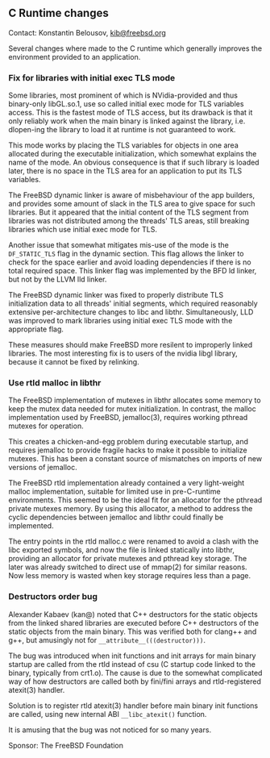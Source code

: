 ## C Runtime changes ##

Contact: Konstantin Belousov, <kib@freebsd.org>

Several changes where made to the C runtime which generally improves
the environment provided to an application.

### Fix for libraries with initial exec TLS mode

Some libraries, most prominent of which is NVidia-provided and thus
binary-only libGL.so.1, use so called initial exec mode for TLS
variables access.  This is the fastest mode of TLS access, but its
drawback is that it only reliably work when the main binary is linked
against the library, i.e. dlopen-ing the library to load it at runtime
is not guaranteed to work.

This mode works by placing the TLS variables for objects in one area
allocated during the executable initialization, which somewhat
explains the name of the mode.  An obvious consequence is that if such
library is loaded later, there is no space in the TLS area for an
application to put its TLS variables.

The FreeBSD dynamic linker is aware of misbehaviour of the app
builders, and provides some amount of slack in the TLS area to give space
for such libraries.  But it appeared that the initial content of the
TLS segment from libraries was not distributed among the threads' TLS
areas, still breaking libraries which use initial exec mode for TLS.

Another issue that somewhat mitigates mis-use of the mode is the
`DF_STATIC_TLS` flag in the dynamic section.  This flag allows the
linker to check for the space earlier and avoid loading dependencies
if there is no total required space.  This linker flag was implemented
by the BFD ld linker, but not by the LLVM lld linker.

The FreeBSD dynamic linker was fixed to properly distribute TLS
initialization data to all threads' initial segments, which required
reasonably extensive per-architecture changes to libc and libthr.
Simultaneously, LLD was improved to mark libraries using initial exec
TLS mode with the appropriate flag.

These measures should make FreeBSD more resilent to improperly
linked libraries.  The most interesting fix is to users of the
nvidia libgl library, because it cannot be fixed by relinking.

### Use rtld malloc in libthr

The FreeBSD implementation of mutexes in libthr allocates some
memory to keep the mutex data needed for mutex initialization.  In
contrast, the malloc implementation used by FreeBSD, jemalloc(3),
requires working pthread mutexes for operation.

This creates a chicken-and-egg problem during executable startup, and
requires jemalloc to provide fragile hacks to make it possible to
initialize mutexes.  This has been a constant source of mismatches on
imports of new versions of jemalloc.

The FreeBSD rtld implementation already contained a very light-weight
malloc implementation, suitable for limited use in pre-C-runtime
environments.  This seemed to be the ideal fit for an allocator for the
pthread private mutexes memory.  By using this allocator, a method
to address the cyclic dependencies between jemalloc and libthr could
finally be implemented.

The entry points in the rtld malloc.c were renamed to avoid a clash with
the libc exported symbols, and now the file is linked statically into
libthr, providing an allocator for private mutexes and pthread key
storage.  The later was already switched to direct use of mmap(2) for
similar reasons.  Now less memory is wasted when key storage requires
less than a page.

### Destructors order bug

Alexander Kabaev (kan@) noted that C++ destructors for the
static objects from the linked shared libraries are executed before
C++ destructors of the static objects from the main binary.  This was
verified both for clang++ and g++, but amusingly not for
`__attribute__(((destructor)))`.

The bug was introduced when init functions and init arrays for main
binary startup are called from the rtld instead of csu (C startup
code linked to the binary, typically from crt1.o).  The cause is
due to the somewhat complicated way of how destructors are called
both by fini/fini arrays and rtld-registered atexit(3) handler.

Solution is to register rtld atexit(3) handler before main binary init
functions are called, using new internal ABI `__libc_atexit()` function.

It is amusing that the bug was not noticed for so many years.

Sponsor: The FreeBSD Foundation  
